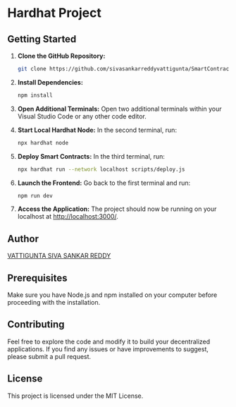 # Hardhat Project



## Getting Started

1. **Clone the GitHub Repository:**
    ```bash
    git clone https://github.com/sivasankarreddyvattigunta/SmartContract_Integartion_With_Wallet_and_Frontend
    ```

2. **Install Dependencies:**
    ```bash
    npm install
    ```

3. **Open Additional Terminals:**
    Open two additional terminals within your Visual Studio Code or any other code editor.

4. **Start Local Hardhat Node:**
    In the second terminal, run:
    ```bash
    npx hardhat node
    ```

5. **Deploy Smart Contracts:**
    In the third terminal, run:
    ```bash
    npx hardhat run --network localhost scripts/deploy.js
    ```

6. **Launch the Frontend:**
    Go back to the first terminal and run:
    ```bash
    npm run dev
    ```

7. **Access the Application:**
    The project should now be running on your localhost at [http://localhost:3000/](http://localhost:3000/).

## Author

[VATTIGUNTA SIVA SANKAR REDDY](https://github.com/sivasankarreddyvattigunta)

## Prerequisites

Make sure you have Node.js and npm installed on your computer before proceeding with the installation.

## Contributing

Feel free to explore the code and modify it to build your decentralized applications. If you find any issues or have improvements to suggest, please submit a pull request.

## License

This project is licensed under the MIT License.
